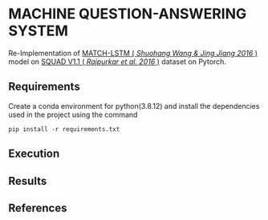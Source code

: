 # **MACHINE QUESTION-ANSWERING SYSTEM** 

Re-Implementation of [MATCH-LSTM ( *Shuohang Wang & Jing Jiang 2016* )](https://arxiv.org/abs/1608.07905) model on [SQUAD V1.1 ( *Rajpurkar et al. 2016* )](https://arxiv.org/abs/1606.05250) dataset on Pytorch.


## Requirements 

Create a conda environment for python(3.8.12) and install the dependencies used in the project using the command

```
pip install -r requirements.txt
```
## Execution

## Results

## References
